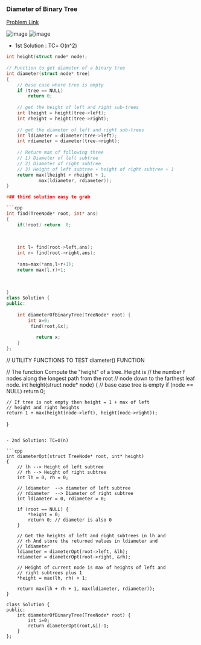 ### __Diameter of Binary Tree__

[Problem Link]()

![image](https://user-images.githubusercontent.com/51910127/134819342-926ead36-dc2f-4838-88c7-ccddd8adba6b.png)
![image](https://user-images.githubusercontent.com/51910127/134819355-c36d054b-148f-4df3-a474-a2e02630b35e.png)



- 1st Solution : TC= O(n^2)
```cpp
int height(struct node* node);
 
// Function to get diameter of a binary tree
int diameter(struct node* tree)
{
    // base case where tree is empty
    if (tree == NULL)
        return 0;
 
    // get the height of left and right sub-trees
    int lheight = height(tree->left);
    int rheight = height(tree->right);
 
    // get the diameter of left and right sub-trees
    int ldiameter = diameter(tree->left);
    int rdiameter = diameter(tree->right);
 
    // Return max of following three
    // 1) Diameter of left subtree
    // 2) Diameter of right subtree
    // 3) Height of left subtree + height of right subtree + 1
    return max(lheight + rheight + 1,
            max(ldiameter, rdiameter));
}

### third solution easy to grab

```cpp
int find(TreeNode* root, int* ans)
{
    if(!root) return  0;
    
    
    
    int l= find(root->left,ans);
    int r= find(root->right,ans);
    
    *ans=max(*ans,l+r+1);
    return max(l,r)+1;
    
    
    
}
class Solution {
public:
    
    int diameterOfBinaryTree(TreeNode* root) {
        int x=0;
         find(root,&x);
            
           return x;
    }
};

```
 
// UTILITY FUNCTIONS TO TEST diameter() FUNCTION
 
// The function Compute the "height" of a tree. Height is
// the number f nodes along the longest path from the root
// node down to the farthest leaf node.
int height(struct node* node)
{
    // base case tree is empty
    if (node == NULL)
        return 0;
 
    // If tree is not empty then height = 1 + max of left
    // height and right heights
    return 1 + max(height(node->left), height(node->right));
}
```

- 2nd Solution: TC=O(n)

```cpp
int diameterOpt(struct TreeNode* root, int* height)
{
    // lh --> Height of left subtree
    // rh --> Height of right subtree
    int lh = 0, rh = 0;
  
    // ldiameter  --> diameter of left subtree
    // rdiameter  --> Diameter of right subtree
    int ldiameter = 0, rdiameter = 0;
  
    if (root == NULL) {
        *height = 0;
        return 0; // diameter is also 0
    }
  
    // Get the heights of left and right subtrees in lh and
    // rh And store the returned values in ldiameter and
    // ldiameter
    ldiameter = diameterOpt(root->left, &lh);
    rdiameter = diameterOpt(root->right, &rh);
  
    // Height of current node is max of heights of left and
    // right subtrees plus 1
    *height = max(lh, rh) + 1;
  
    return max(lh + rh + 1, max(ldiameter, rdiameter));
}

class Solution {
public:
    int diameterOfBinaryTree(TreeNode* root) {
        int i=0;
        return diameterOpt(root,&i)-1;
    }
};
```
